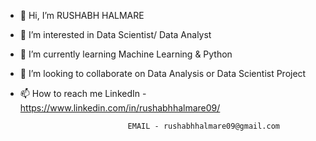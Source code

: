 - 👋 Hi, I’m RUSHABH HALMARE
- 👀 I’m interested in Data Scientist/ Data Analyst
- 🌱 I’m currently learning Machine Learning & Python
- 💞️ I’m looking to collaborate on Data Analysis or Data Scientist Project
- 📫 How to reach me         LinkedIn - https://www.linkedin.com/in/rushabhhalmare09/
                              
                              EMAIL - rushabhhalmare09@gmail.com
<!---
rushabhhalmare09/rushabhhalmare09 is a ✨ special ✨ repository because its `README.md` (this file) appears on your GitHub profile.
You can click the Preview link to take a look at your changes.
--->
